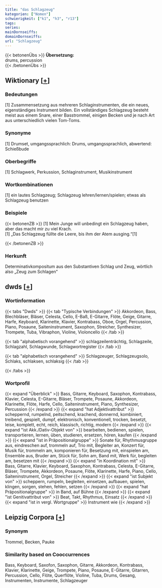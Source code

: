 ```yaml
---
title: "das Schlagzeug"
kategorien: ["Nomen"]
schwierigkeit: ["k1", "h3", "r13"]
tags:
series:
mainDornseiffs:
domainDornseiffs:
url: "Schlagzeug"
---
```


{{< betonenÜbs >}}
**Übersetzung:**  
drums, percussion  
{{< /betonenÜbs >}}

## Wiktionary [[+](https://de.wiktionary.org/wiki/Schlagzeug)]

### Bedeutungen
[1] Zusammensetzung aus mehreren Schlaginstrumenten, die ein neues, eigenständiges Instrument bilden. Ein vollständiges Schlagzeug besteht meist aus einem Snare, einer Basstrommel, einigen Becken und je nach Art aus unterschiedlich vielen Tom-Toms.  

### Synonyme
[1] Drumset, umgangssprachlich: Drums, umgangssprachlich, abwertend: Schießbude  

### Oberbegriffe
[1] Schlagwerk, Perkussion, Schlaginstrument, Musikinstrument  

### Wortkombinationen
[1] ein lautes Schlagzeug; Schlagzeug lehren/lernen/spielen; etwas als Schlagzeug benutzen  

### Beispiele
{{< betonenZB >}}
[1] Mein Junge will unbedingt ein Schlagzeug haben, aber das macht mir zu viel Krach.  
[1] „Das Schlagzeug füllte die Leere, bis ihm der Atem ausging.“[1]  

{{< /betonenZB >}}
### Herkunft
Determinativkompositum aus den Substantiven Schlag und Zeug, wörtlich also „Zeug zum Schlagen“  



## dwds [[+](https://www.dwds.de/wb/Schlagzeug)]

### Wortinformation
{{< tabs "Dwds" >}}
{{< tab "Typische Verbindungen" >}}
Akkordeon, Bass, Blechbläser, Bläser, Celesta, Cello, E-Baß, E-Gitarre, Flöte, Geige, Gitarre, Harfe, Keyboard, Klarinette, Klavier, Kontrabass, Oboe, Orgel, Percussion, Piano, Posaune, Saiteninstrument, Saxophon, Streicher, Synthesizer, Trompete, Tuba, Vibraphon, Violine, Violoncello
{{< /tab >}}

{{< tab "alphabetisch vorangehend" >}}
schlagzeilenträchtig, Schlagzeile, Schlagzahl, Schlagwunde, Schlagwortregister
{{< /tab >}}

{{< tab "alphabetisch vorangehend" >}}
Schlagzeuger, Schlagzeugsolo, Schlaks, schlaksen, schlaksig
{{< /tab >}}

{{< /tabs >}}

### Wortprofil
{{< expand "Überblick" >}} Bass, Gitarre, Keyboard, Saxophon, Kontrabass, Klavier, Celesta, E-Gitarre, Bläser, Trompete, Posaune, Akkordeon, Klarinette, Flöte, Harfe, Cello, Saiteninstrument, Piano, Synthesizer, Percussion {{< /expand >}}
{{< expand "hat Adjektivattribut" >}} scheppernd, rumpelnd, peitschend, krachend, donnernd, kombiniert, treibend, gespielt, dumpf, elektronisch, konventionell, trocken, besetzt, leise, komplett, echt, reich, klassisch, richtig, modern {{< /expand >}}
{{< expand "ist Akk./Dativ-Objekt von" >}} bearbeiten, bedienen, spielen, transportieren, lernen, üben, studieren, ersetzen, hören, kaufen {{< /expand >}}
{{< expand "ist in Präpositionalgruppe" >}} Sonate für, Rhythmusgruppe aus, eindreschen auf, trommeln auf, Trio mit, Begleiter an, Konzert für, Musik für, trommeln am, komponieren für, Besetzung mit, einspielen am, Ensemble aus, Bruder am, Stück für, Sohn am, Band mit, Werk für, begleiten am, besetzen mit {{< /expand >}}
{{< expand "in Koordination mit" >}} Bass, Gitarre, Klavier, Keyboard, Saxophon, Kontrabass, Celesta, E-Gitarre, Bläser, Trompete, Akkordeon, Posaune, Flöte, Klarinette, Harfe, Piano, Cello, Saiteninstrument, Orgel, Streicher {{< /expand >}}
{{< expand "ist Subjekt von" >}} scheppern, rumpeln, begleiten, einsetzen, aufbauen, spielen, klingen, sorgen, stehen, fehlen, setzen {{< /expand >}}
{{< expand "hat Präpositionalgruppe" >}} in Band, auf Bühne {{< /expand >}}
{{< expand "ist Genitivattribut von" >}} Beat, Takt, Rhythmus, Einsatz {{< /expand >}}
{{< expand "ist in vergl. Wortgruppe" >}} Instrument wie {{< /expand >}}

## Leipzig Corpora [[+](https://corpora.uni-leipzig.de/en/res?word=Schlagzeug&corpusId=deu_newscrawl-public_2018)]


### Synonym
Trommel, Becken, Pauke


### Similarity based on Cooccurrences
Bass, Keyboard, Saxofon, Saxophon, Gitarre, Akkordeon, Kontrabass, Klavier, Klarinette, Geige, Trompete, Piano, Posaune, E-Gitarre, Gitarren, Percussion, Cello, Flöte, Querflöte, Violine, Tuba, Drums, Gesang, Instrumenten, Instrumente, Schlagzeuger

